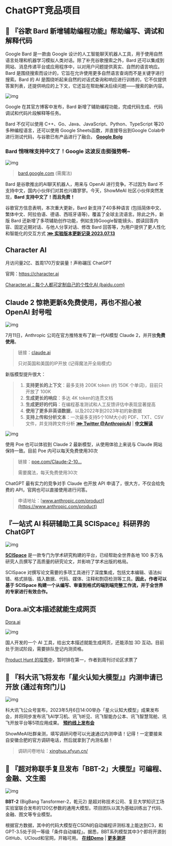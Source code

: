# ChatGPT竞品项目

## 🤖 『谷歌 Bard 新增辅助编程功能』帮助编写、调试和解释代码

Google Bard 是一款由 Google 设计的人工智能聊天机器人工具，用于使用自然语言处理和机器学习模拟人类对话。除了补充谷歌搜索之外，Bard 还可以集成到网站、消息传递平台或应用程序中，以对用户问题提供真实、自然的语言响应。Bard 是围绕搜索而设计的，它旨在允许使用更多自然语言查询而不是关键字进行搜索。Bard 的 AI 是围绕听起来自然的对话式查询和响应进行训练的，它不仅提供答案列表，还提供响应的上下文，它还旨在帮助解决后续问题——搜索的新内容。

![img](./assets/52c1797dc1014a3598b40bf511d53dee.webp)

Google 在其官方博客中发布，Bard 新增了辅助编程功能，完成代码生成、代码调试和代码片段解释等任务。

Bard 不仅可以使用 C++、Go、Java、JavaScript、Python、TypeScript 等20多种编程语言，还可以使用 Google Sheets函数，并直接导出到Google Colab中进行测试代码，与谷歌已有产品进行了融合。 [**Google Bolg**](https://blog.google/technology/ai/code-with-bard/amp/)

### Bard 悄咪咪支持中文了！Google 这波反击挺强势啊~

![img](./assets/a6bb0a0f07bc4adc98ff54a6402b719a.webp)

> [bard.google.com](https://bard.google.com/) (需魔法)

Bard 是谷歌推出的AI聊天机器人，用来与 OpenAI 进行竞争。不过因为 Bard 不支持中文，国内小伙伴们对其也兴趣寥寥。今天，ShowMeAI 社区小伙伴突然发现，**Bard 支持中文了！而且免费！**

谷歌官方信息表明，本次重大更新，Bard 新支持了40多种语言 (包括简体中文、繁体中文、阿拉伯语、德语、西班牙语等)，覆盖了全球主流语言。除此之外，新版 Bard 还新增了多项辅助创作功能，例如支持Google智能镜头、朗读回答内容、固定近期对话、与他人分享对话、修改 Bard 回答等，为用户提供了更人性化和智能化的交互方式 [**⋙ 实验版本更新记录 2023.07.13**](https://bard.google.com/updates)

## Character AI

月访问量2亿、首周170万安装量！声称碾压 ChatGPT

官网：<https://character.ai>

[Character.ai：每个人都可定制自己的个性化AI (baidu.com)](https://baijiahao.baidu.com/s?id=1763251679965944178&wfr=spider&for=pc)

## Claude 2 惊艳更新&免费使用，再也不担心被 OpenAI 封号啦

![img](./assets/4a4b2bb64d044d0db5eb1690473722f3.webp)

7月11日，Anthropic 公司在官方推特发布了新一代AI模型 Claude 2，并开放**免费使用**。

> 链接：[claude.ai](https://claude.ai)
>
> 只对英国和美国的IP开放 (记得魔法开全局模式)

新版模型提升很大：

> 1. **支持更长的上下文**：最多支持 200K token (约 150K 个单词)，目前只开放了 100K
> 2. **生成更长的响应**：多达 4K token的连贯文档
> 3. **生成更好的代码**：在编程基准测试和人工反馈评估中表现显著提高
> 4. **使用了更多非英语数据**，以及2022年到2023年初的新数据
> 5. **支持上传和分析文本**：一次最多支持5个10M大小的 PDF、TXT、CSV 文件，并支持跨文件分析  [**⋙ Twitter @AnthropicAI**](https://twitter.com/AnthropicAI/status/1678759122194530304) | [**中文解读**](https://mp.weixin.qq.com/s/ovwPR78hCGUi8rjxulkrvw)

![img](./assets/cf2c602dc503429aaab6d2d8985768ef.webp)

使用 Poe 也可以体验到 Claude 2 最新模型，从使用体验上来说与 Claude 网站保持一致。目前 Poe 内可以每天免费使用30次

> 链接：[poe.com/Claude-2-10…](https://poe.com/Claude-2-100k)
>
> 需要魔法，每天免费使用30次

ChatGPT 最有实力的竞争对手 Claude 也开放 API 申请了，很大方，不仅会给免费的 API，官网也可以直接使用进行问答。

> 申请地址：[www.anthropic.com/product](https://www.anthropic.com/product)

## 『一站式 AI 科研辅助工具 SCISpace』科研界的 ChatGPT

![img](./assets/99e571870a014ecd91a6f35e66104dd6.webp)

[**SCISpace**](https://typeset.io/) 是一款专门为学术研究构建的平台，已经帮助全世界各地 100 多万名研究人员撰写了高质量的研究论文，并影响了学术出版的格局。

SCISpace 对撰写论文需要的多项工具进行了深度集成，包括文本编辑、语法纠错、格式排版、插入数据、代码、媒体、注释和剽窃检测等工具。**因此，作者可以基于 SCISpace 构建一个从编写、审查到格式的端到端完整工作流，并于全世界的专家进行有效合作。**

## Dora.ai文本描述就能生成网页

[Dora.ai](https://www.dora.run/)

![img](./assets/bg2023052521.webp)

国人开发的一个 AI 工具，给出文本描述就能生成网页，还能添加 3D 互动。目前处于测试阶段，需要排队登记内测资格。

[Product Hunt 的投票中](https://www.producthunt.com/posts/dora-ai-alpha)，暂时排在第一，作者到周刊讨论区求票了

## 🤖 『科大讯飞将发布「星火认知大模型」』内测申请已开放 (通过有窍门儿)

![img](./assets/ff40f4c3ed3d43b79c53e09b02de20fa.webp)

科大讯飞公众号宣布，2023年5月6日14:00举办「星火认知大模型」成果发布会，并将同步发布讯飞AI学习机、讯飞听见、讯飞智能办公本、讯飞智慧驾舱、讯飞开放平台等5项应用成果。 [**预约线上发布会**](https://mp.weixin.qq.com/s/9uYus4226lrkD57_JyxZkQ)

ShowMeAI社群亲测，填写调研问卷可以光速通过内测申请！记得！一定要接来自安徽合肥的官方调研电话，然后就拿到了内测名额！

> 调研问卷地址：[xinghuo.xfyun.cn/](https://xinghuo.xfyun.cn/)

## 🤖 『超对称联手复旦发布「BBT-2」大模型』可编程、金融、文生图

![img](./assets/8c6eb84a5c3943e5b3b354d582646904.webp)

**BBT-2** (BigBang Tansformer-2，乾元2) 是超对称技术公司、复旦大学知识工场实验室联合发布的120亿参数的通用大模型。项目团队以其为基础训练出了代码、金融、图文等专业模型。

根据官方数据，其中的代码大模型在CSDN的自动编程评测标准上能达到C3，和GPT-3.5处于同一等级「条件自动编程」。据悉，BBT系列模型其中3个即将开源到GitHub、UCloud和官网，开箱可用。 [**在线Demo**](https://www.ssymmetry.com/) | [**更多测评**](https://mp.weixin.qq.com/s/OZquNIN1nnM8W3CQlSRm9g)

